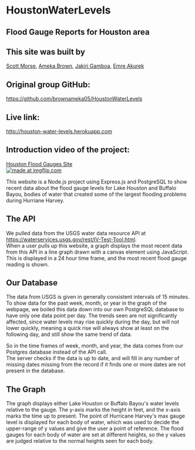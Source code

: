 # HoustonWaterLevels
## Flood Gauge Reports for Houston area
## This site was built by
[Scott Morse](https://github.com/ScottMorse), [Ameka Brown](https://github.com/brownameka05), [Jakiri Gamboa](https://github.com/jg00), [Emre Akurek](https://github.com/emreyeprem)

## Original group GitHub:
https://github.com/brownameka05/HoustonWaterLevels

## Live link:
http://houston-water-levels.herokuapp.com

## Introduction video of the project:

[Houston Flood Gauges Site](https://youtu.be/avdwV3gGJfI)
<br>
<a href="https://imgflip.com/gif/2q1x5m"><img src="https://i.imgflip.com/2q1x5m.gif" title="made at imgflip.com"/></a>
<br>

This website is a Node.js project using Express.js and PostgreSQL to show recent data about the flood gauge levels for 
Lake Houston and Buffalo Bayou, bodies of water that created some of the largest flooding problems during Hurriane Harvey.
## The API
We pulled data from the USGS water data resource API at https://waterservices.usgs.gov/rest/IV-Test-Tool.html.  
When a user pulls up this website, a graph displays the most recent data from this API in a line graph drawn with a canvas 
element using JavaScript.  This is displayed in a 24 hour time frame, and the most recent flood gauge reading is shown.

## Our Database
The data from USGS is given in generally consistent intervals of 15 minutes.  To show data for the past week, month, or year 
in the graph of the webpage, we boiled this data down into our own PostgreSQL database to have only one data point per day.
The trends seen are not significantly affected, since water levels may rise quickly during the day, but will not lower quickly, 
meaning a quick rise will always show at least on the following day, and still show the same trend of data.

So in the time frames of week, month, and year, the data comes from our Postgres database instead of the API call.  
The server checks if the data is up to date, and will fill in any number of missing dates missing from the record 
if it finds one or more dates are not present in the database.

## The Graph
The graph displays either Lake Houston or Buffalo Bayou's water levels relative to the gauge.  The y-axis marks the height in feet,
and the x-axis marks the time up to present. The point of Hurricane Harvey's max gauge level is displayed for each body of water, 
which was used to decide the upper-range of y values and give the user a point of reference.  The flood gauges for each body of
water are set at different heights, so the y values are judged relative to the normal heights seen for each body.
